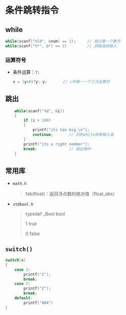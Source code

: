 <!--
title: 03-C条件跳转
sort:
-->

# 条件跳转指令

## while

```c
while(scanf("%ld", &num) == 1);		// 跳过第一个数字
while(scanf("%*", &*) == 1)			// 获取连续输入
```

### 运算符号

- 条件运算：`?:`

  ```c
  x = (y<0)?y:-y;		// c中唯一一个三元运算符
  ```

## 跳出

```c
	while(scanf("%d", &i))
	{
		if (i > 100)
		{
			printf("its too big.\n");
			continue;		// 回到while获取输入值
		}
		printf("its a right nember");
		break;				// 跳出循环
	}
```

## 常用库

- `math.h`

  > fab(float)：返回浮点数的绝对值（float_abs）

- `stdbool.h`

  > typedef \_Bool bool
  >
  > 1 true
  >
  > 0 false

## `switch()`

```c
switch(x)
{
    case 1:
        printf("1");
        break;
    case 2:
        printf("2");
        break;
    default:
        printf("404")
}
```
